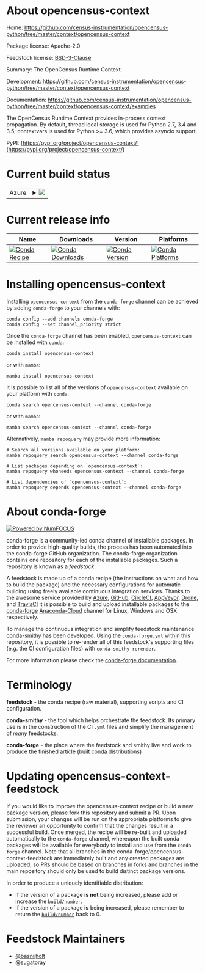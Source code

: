 About opencensus-context
========================

Home: https://github.com/census-instrumentation/opencensus-python/tree/master/context/opencensus-context

Package license: Apache-2.0

Feedstock license: [BSD-3-Clause](https://github.com/conda-forge/opencensus-context-feedstock/blob/main/LICENSE.txt)

Summary: The OpenCensus Runtime Context.

Development: https://github.com/census-instrumentation/opencensus-python/tree/master/context/opencensus-context

Documentation: https://github.com/census-instrumentation/opencensus-python/tree/master/context/opencensus-context/examples

The OpenCensus Runtime Context provides in-process context propagation.
By default, thread local storage is used for Python 2.7, 3.4 and 3.5;
contextvars is used for Python >= 3.6, which provides asyncio support.

PyPI: [https://pypi.org/project/opencensus-context/](https://pypi.org/project/opencensus-context/)


Current build status
====================


<table>
    
  <tr>
    <td>Azure</td>
    <td>
      <details>
        <summary>
          <a href="https://dev.azure.com/conda-forge/feedstock-builds/_build/latest?definitionId=10212&branchName=main">
            <img src="https://dev.azure.com/conda-forge/feedstock-builds/_apis/build/status/opencensus-context-feedstock?branchName=main">
          </a>
        </summary>
        <table>
          <thead><tr><th>Variant</th><th>Status</th></tr></thead>
          <tbody><tr>
              <td>linux_64_python3.10.____cpython</td>
              <td>
                <a href="https://dev.azure.com/conda-forge/feedstock-builds/_build/latest?definitionId=10212&branchName=main">
                  <img src="https://dev.azure.com/conda-forge/feedstock-builds/_apis/build/status/opencensus-context-feedstock?branchName=main&jobName=linux&configuration=linux_64_python3.10.____cpython" alt="variant">
                </a>
              </td>
            </tr><tr>
              <td>linux_64_python3.7.____cpython</td>
              <td>
                <a href="https://dev.azure.com/conda-forge/feedstock-builds/_build/latest?definitionId=10212&branchName=main">
                  <img src="https://dev.azure.com/conda-forge/feedstock-builds/_apis/build/status/opencensus-context-feedstock?branchName=main&jobName=linux&configuration=linux_64_python3.7.____cpython" alt="variant">
                </a>
              </td>
            </tr><tr>
              <td>linux_64_python3.8.____73_pypy</td>
              <td>
                <a href="https://dev.azure.com/conda-forge/feedstock-builds/_build/latest?definitionId=10212&branchName=main">
                  <img src="https://dev.azure.com/conda-forge/feedstock-builds/_apis/build/status/opencensus-context-feedstock?branchName=main&jobName=linux&configuration=linux_64_python3.8.____73_pypy" alt="variant">
                </a>
              </td>
            </tr><tr>
              <td>linux_64_python3.8.____cpython</td>
              <td>
                <a href="https://dev.azure.com/conda-forge/feedstock-builds/_build/latest?definitionId=10212&branchName=main">
                  <img src="https://dev.azure.com/conda-forge/feedstock-builds/_apis/build/status/opencensus-context-feedstock?branchName=main&jobName=linux&configuration=linux_64_python3.8.____cpython" alt="variant">
                </a>
              </td>
            </tr><tr>
              <td>linux_64_python3.9.____73_pypy</td>
              <td>
                <a href="https://dev.azure.com/conda-forge/feedstock-builds/_build/latest?definitionId=10212&branchName=main">
                  <img src="https://dev.azure.com/conda-forge/feedstock-builds/_apis/build/status/opencensus-context-feedstock?branchName=main&jobName=linux&configuration=linux_64_python3.9.____73_pypy" alt="variant">
                </a>
              </td>
            </tr><tr>
              <td>linux_64_python3.9.____cpython</td>
              <td>
                <a href="https://dev.azure.com/conda-forge/feedstock-builds/_build/latest?definitionId=10212&branchName=main">
                  <img src="https://dev.azure.com/conda-forge/feedstock-builds/_apis/build/status/opencensus-context-feedstock?branchName=main&jobName=linux&configuration=linux_64_python3.9.____cpython" alt="variant">
                </a>
              </td>
            </tr><tr>
              <td>osx_64_python3.10.____cpython</td>
              <td>
                <a href="https://dev.azure.com/conda-forge/feedstock-builds/_build/latest?definitionId=10212&branchName=main">
                  <img src="https://dev.azure.com/conda-forge/feedstock-builds/_apis/build/status/opencensus-context-feedstock?branchName=main&jobName=osx&configuration=osx_64_python3.10.____cpython" alt="variant">
                </a>
              </td>
            </tr><tr>
              <td>osx_64_python3.7.____cpython</td>
              <td>
                <a href="https://dev.azure.com/conda-forge/feedstock-builds/_build/latest?definitionId=10212&branchName=main">
                  <img src="https://dev.azure.com/conda-forge/feedstock-builds/_apis/build/status/opencensus-context-feedstock?branchName=main&jobName=osx&configuration=osx_64_python3.7.____cpython" alt="variant">
                </a>
              </td>
            </tr><tr>
              <td>osx_64_python3.8.____73_pypy</td>
              <td>
                <a href="https://dev.azure.com/conda-forge/feedstock-builds/_build/latest?definitionId=10212&branchName=main">
                  <img src="https://dev.azure.com/conda-forge/feedstock-builds/_apis/build/status/opencensus-context-feedstock?branchName=main&jobName=osx&configuration=osx_64_python3.8.____73_pypy" alt="variant">
                </a>
              </td>
            </tr><tr>
              <td>osx_64_python3.8.____cpython</td>
              <td>
                <a href="https://dev.azure.com/conda-forge/feedstock-builds/_build/latest?definitionId=10212&branchName=main">
                  <img src="https://dev.azure.com/conda-forge/feedstock-builds/_apis/build/status/opencensus-context-feedstock?branchName=main&jobName=osx&configuration=osx_64_python3.8.____cpython" alt="variant">
                </a>
              </td>
            </tr><tr>
              <td>osx_64_python3.9.____73_pypy</td>
              <td>
                <a href="https://dev.azure.com/conda-forge/feedstock-builds/_build/latest?definitionId=10212&branchName=main">
                  <img src="https://dev.azure.com/conda-forge/feedstock-builds/_apis/build/status/opencensus-context-feedstock?branchName=main&jobName=osx&configuration=osx_64_python3.9.____73_pypy" alt="variant">
                </a>
              </td>
            </tr><tr>
              <td>osx_64_python3.9.____cpython</td>
              <td>
                <a href="https://dev.azure.com/conda-forge/feedstock-builds/_build/latest?definitionId=10212&branchName=main">
                  <img src="https://dev.azure.com/conda-forge/feedstock-builds/_apis/build/status/opencensus-context-feedstock?branchName=main&jobName=osx&configuration=osx_64_python3.9.____cpython" alt="variant">
                </a>
              </td>
            </tr><tr>
              <td>win_64_python3.10.____cpython</td>
              <td>
                <a href="https://dev.azure.com/conda-forge/feedstock-builds/_build/latest?definitionId=10212&branchName=main">
                  <img src="https://dev.azure.com/conda-forge/feedstock-builds/_apis/build/status/opencensus-context-feedstock?branchName=main&jobName=win&configuration=win_64_python3.10.____cpython" alt="variant">
                </a>
              </td>
            </tr><tr>
              <td>win_64_python3.7.____cpython</td>
              <td>
                <a href="https://dev.azure.com/conda-forge/feedstock-builds/_build/latest?definitionId=10212&branchName=main">
                  <img src="https://dev.azure.com/conda-forge/feedstock-builds/_apis/build/status/opencensus-context-feedstock?branchName=main&jobName=win&configuration=win_64_python3.7.____cpython" alt="variant">
                </a>
              </td>
            </tr><tr>
              <td>win_64_python3.8.____73_pypy</td>
              <td>
                <a href="https://dev.azure.com/conda-forge/feedstock-builds/_build/latest?definitionId=10212&branchName=main">
                  <img src="https://dev.azure.com/conda-forge/feedstock-builds/_apis/build/status/opencensus-context-feedstock?branchName=main&jobName=win&configuration=win_64_python3.8.____73_pypy" alt="variant">
                </a>
              </td>
            </tr><tr>
              <td>win_64_python3.8.____cpython</td>
              <td>
                <a href="https://dev.azure.com/conda-forge/feedstock-builds/_build/latest?definitionId=10212&branchName=main">
                  <img src="https://dev.azure.com/conda-forge/feedstock-builds/_apis/build/status/opencensus-context-feedstock?branchName=main&jobName=win&configuration=win_64_python3.8.____cpython" alt="variant">
                </a>
              </td>
            </tr><tr>
              <td>win_64_python3.9.____73_pypy</td>
              <td>
                <a href="https://dev.azure.com/conda-forge/feedstock-builds/_build/latest?definitionId=10212&branchName=main">
                  <img src="https://dev.azure.com/conda-forge/feedstock-builds/_apis/build/status/opencensus-context-feedstock?branchName=main&jobName=win&configuration=win_64_python3.9.____73_pypy" alt="variant">
                </a>
              </td>
            </tr><tr>
              <td>win_64_python3.9.____cpython</td>
              <td>
                <a href="https://dev.azure.com/conda-forge/feedstock-builds/_build/latest?definitionId=10212&branchName=main">
                  <img src="https://dev.azure.com/conda-forge/feedstock-builds/_apis/build/status/opencensus-context-feedstock?branchName=main&jobName=win&configuration=win_64_python3.9.____cpython" alt="variant">
                </a>
              </td>
            </tr>
          </tbody>
        </table>
      </details>
    </td>
  </tr>
</table>

Current release info
====================

| Name | Downloads | Version | Platforms |
| --- | --- | --- | --- |
| [![Conda Recipe](https://img.shields.io/badge/recipe-opencensus--context-green.svg)](https://anaconda.org/conda-forge/opencensus-context) | [![Conda Downloads](https://img.shields.io/conda/dn/conda-forge/opencensus-context.svg)](https://anaconda.org/conda-forge/opencensus-context) | [![Conda Version](https://img.shields.io/conda/vn/conda-forge/opencensus-context.svg)](https://anaconda.org/conda-forge/opencensus-context) | [![Conda Platforms](https://img.shields.io/conda/pn/conda-forge/opencensus-context.svg)](https://anaconda.org/conda-forge/opencensus-context) |

Installing opencensus-context
=============================

Installing `opencensus-context` from the `conda-forge` channel can be achieved by adding `conda-forge` to your channels with:

```
conda config --add channels conda-forge
conda config --set channel_priority strict
```

Once the `conda-forge` channel has been enabled, `opencensus-context` can be installed with `conda`:

```
conda install opencensus-context
```

or with `mamba`:

```
mamba install opencensus-context
```

It is possible to list all of the versions of `opencensus-context` available on your platform with `conda`:

```
conda search opencensus-context --channel conda-forge
```

or with `mamba`:

```
mamba search opencensus-context --channel conda-forge
```

Alternatively, `mamba repoquery` may provide more information:

```
# Search all versions available on your platform:
mamba repoquery search opencensus-context --channel conda-forge

# List packages depending on `opencensus-context`:
mamba repoquery whoneeds opencensus-context --channel conda-forge

# List dependencies of `opencensus-context`:
mamba repoquery depends opencensus-context --channel conda-forge
```


About conda-forge
=================

[![Powered by
NumFOCUS](https://img.shields.io/badge/powered%20by-NumFOCUS-orange.svg?style=flat&colorA=E1523D&colorB=007D8A)](https://numfocus.org)

conda-forge is a community-led conda channel of installable packages.
In order to provide high-quality builds, the process has been automated into the
conda-forge GitHub organization. The conda-forge organization contains one repository
for each of the installable packages. Such a repository is known as a *feedstock*.

A feedstock is made up of a conda recipe (the instructions on what and how to build
the package) and the necessary configurations for automatic building using freely
available continuous integration services. Thanks to the awesome service provided by
[Azure](https://azure.microsoft.com/en-us/services/devops/), [GitHub](https://github.com/),
[CircleCI](https://circleci.com/), [AppVeyor](https://www.appveyor.com/),
[Drone](https://cloud.drone.io/welcome), and [TravisCI](https://travis-ci.com/)
it is possible to build and upload installable packages to the
[conda-forge](https://anaconda.org/conda-forge) [Anaconda-Cloud](https://anaconda.org/)
channel for Linux, Windows and OSX respectively.

To manage the continuous integration and simplify feedstock maintenance
[conda-smithy](https://github.com/conda-forge/conda-smithy) has been developed.
Using the ``conda-forge.yml`` within this repository, it is possible to re-render all of
this feedstock's supporting files (e.g. the CI configuration files) with ``conda smithy rerender``.

For more information please check the [conda-forge documentation](https://conda-forge.org/docs/).

Terminology
===========

**feedstock** - the conda recipe (raw material), supporting scripts and CI configuration.

**conda-smithy** - the tool which helps orchestrate the feedstock.
                   Its primary use is in the construction of the CI ``.yml`` files
                   and simplify the management of *many* feedstocks.

**conda-forge** - the place where the feedstock and smithy live and work to
                  produce the finished article (built conda distributions)


Updating opencensus-context-feedstock
=====================================

If you would like to improve the opencensus-context recipe or build a new
package version, please fork this repository and submit a PR. Upon submission,
your changes will be run on the appropriate platforms to give the reviewer an
opportunity to confirm that the changes result in a successful build. Once
merged, the recipe will be re-built and uploaded automatically to the
`conda-forge` channel, whereupon the built conda packages will be available for
everybody to install and use from the `conda-forge` channel.
Note that all branches in the conda-forge/opencensus-context-feedstock are
immediately built and any created packages are uploaded, so PRs should be based
on branches in forks and branches in the main repository should only be used to
build distinct package versions.

In order to produce a uniquely identifiable distribution:
 * If the version of a package **is not** being increased, please add or increase
   the [``build/number``](https://docs.conda.io/projects/conda-build/en/latest/resources/define-metadata.html#build-number-and-string).
 * If the version of a package **is** being increased, please remember to return
   the [``build/number``](https://docs.conda.io/projects/conda-build/en/latest/resources/define-metadata.html#build-number-and-string)
   back to 0.

Feedstock Maintainers
=====================

* [@basnijholt](https://github.com/basnijholt/)
* [@sugatoray](https://github.com/sugatoray/)

